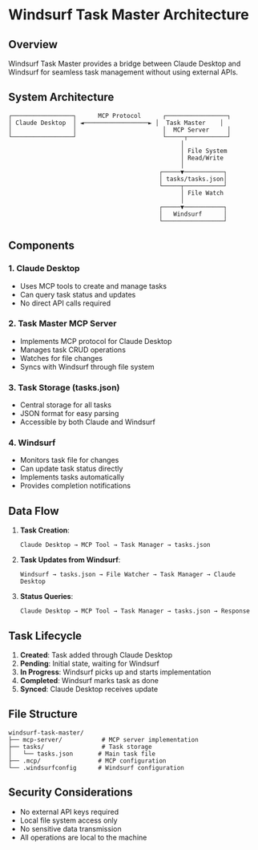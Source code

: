 # Windsurf Task Master Architecture

## Overview

Windsurf Task Master provides a bridge between Claude Desktop and Windsurf for seamless task management without using external APIs.

## System Architecture

```
┌─────────────────┐      MCP Protocol      ┌─────────────────┐
│ Claude Desktop  │ ◄──────────────────► │  Task Master    │
│                 │                        │  MCP Server     │
└─────────────────┘                        └─────┬───────────┘
                                                │
                                                │ File System
                                                │ Read/Write
                                                │
                                          ┌─────▼───────────┐
                                          │ tasks/tasks.json│
                                          └─────┬───────────┘
                                                │ File Watch
                                                │
                                          ┌─────▼───────────┐
                                          │   Windsurf      │
                                          └─────────────────┘
```

## Components

### 1. Claude Desktop
- Uses MCP tools to create and manage tasks
- Can query task status and updates
- No direct API calls required

### 2. Task Master MCP Server
- Implements MCP protocol for Claude Desktop
- Manages task CRUD operations
- Watches for file changes
- Syncs with Windsurf through file system

### 3. Task Storage (tasks.json)
- Central storage for all tasks
- JSON format for easy parsing
- Accessible by both Claude and Windsurf

### 4. Windsurf
- Monitors task file for changes
- Can update task status directly
- Implements tasks automatically
- Provides completion notifications

## Data Flow

1. **Task Creation**:
   ```
   Claude Desktop → MCP Tool → Task Manager → tasks.json
   ```

2. **Task Updates from Windsurf**:
   ```
   Windsurf → tasks.json → File Watcher → Task Manager → Claude Desktop
   ```

3. **Status Queries**:
   ```
   Claude Desktop → MCP Tool → Task Manager → tasks.json → Response
   ```

## Task Lifecycle

1. **Created**: Task added through Claude Desktop
2. **Pending**: Initial state, waiting for Windsurf
3. **In Progress**: Windsurf picks up and starts implementation
4. **Completed**: Windsurf marks task as done
5. **Synced**: Claude Desktop receives update

## File Structure

```
windsurf-task-master/
├── mcp-server/           # MCP server implementation
├── tasks/                # Task storage
│   └── tasks.json       # Main task file
├── .mcp/                # MCP configuration
└── .windsurfconfig      # Windsurf configuration
```

## Security Considerations

- No external API keys required
- Local file system access only
- No sensitive data transmission
- All operations are local to the machine
